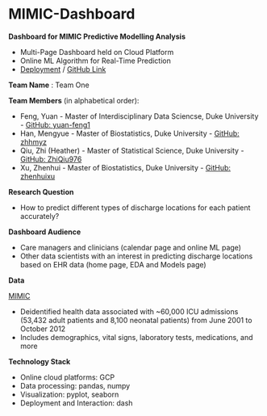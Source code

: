 # MIMIC-Dashboard


**Dashboard for MIMIC Predictive Modelling Analysis**

- Multi-Page Dashboard held on Cloud Platform
- Online ML Algorithm for Real-Time Prediction
- [Deployment](https://bios823-mimic-dashboard.ue.r.appspot.com/) / [GitHub Link](https://github.com/biostats823-final-project/MIMIC-Dashboard)

**Team Name** : Team One

**Team Members** (in alphabetical order):

- Feng, Yuan - Master of Interdisciplinary Data Sciencse, Duke University - [GitHub: yuan-feng1](https://github.com/yuan-feng1)
- Han, Mengyue - Master of Biostatistics, Duke University - [GitHub: zhhmyz](https://github.com/zhhmyz)
- Qiu, Zhi (Heather) - Master of Statistical Science, Duke University - [GitHub: ZhiQiu976](https://github.com/ZhiQiu976)
- Xu, Zhenhui - Master of Biostatistics, Duke University - [GitHub: zhenhuixu](https://github.com/zhenhuixu)

**Research Question**

- How to predict different types of discharge locations for each patient accurately?

**Dashboard Audience**

- Care managers and clinicians (calendar page and online ML page)
- Other data scientists with an interest in predicting discharge locations based on EHR data (home page, EDA and Models page)

**Data**

[MIMIC](https://mimic.physionet.org)
- Deidentified health data associated with ~60,000 ICU admissions (53,432 adult patients and 8,100 neonatal patients) from June 2001 to October 2012
- Includes demographics, vital signs, laboratory tests, medications, and more


**Technology Stack**

- Online cloud platforms: GCP
- Data processing: pandas, numpy 
- Visualization: pyplot, seaborn
- Deployment and Interaction: dash
